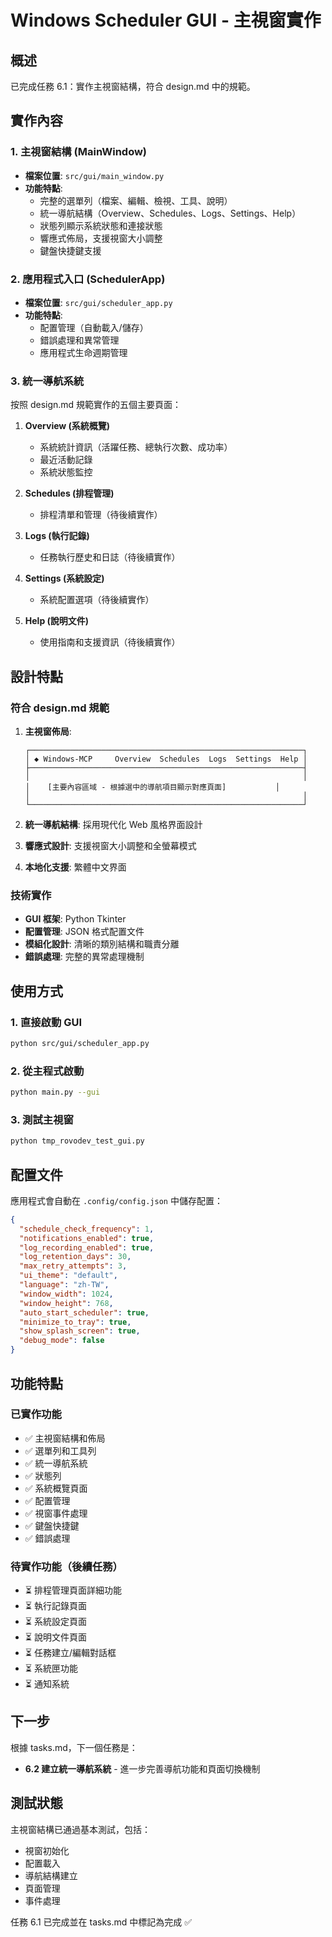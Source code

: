 # Windows Scheduler GUI - 主視窗實作

## 概述

已完成任務 6.1：實作主視窗結構，符合 design.md 中的規範。

## 實作內容

### 1. 主視窗結構 (MainWindow)

- **檔案位置**: `src/gui/main_window.py`
- **功能特點**:
  - 完整的選單列（檔案、編輯、檢視、工具、說明）
  - 統一導航結構（Overview、Schedules、Logs、Settings、Help）
  - 狀態列顯示系統狀態和連接狀態
  - 響應式佈局，支援視窗大小調整
  - 鍵盤快捷鍵支援

### 2. 應用程式入口 (SchedulerApp)

- **檔案位置**: `src/gui/scheduler_app.py`
- **功能特點**:
  - 配置管理（自動載入/儲存）
  - 錯誤處理和異常管理
  - 應用程式生命週期管理

### 3. 統一導航系統

按照 design.md 規範實作的五個主要頁面：

1. **Overview (系統概覽)**
   - 系統統計資訊（活躍任務、總執行次數、成功率）
   - 最近活動記錄
   - 系統狀態監控

2. **Schedules (排程管理)**
   - 排程清單和管理（待後續實作）

3. **Logs (執行記錄)**
   - 任務執行歷史和日誌（待後續實作）

4. **Settings (系統設定)**
   - 系統配置選項（待後續實作）

5. **Help (說明文件)**
   - 使用指南和支援資訊（待後續實作）

## 設計特點

### 符合 design.md 規範

1. **主視窗佈局**:
   ```
   ┌─────────────────────────────────────────────────────────────┐
   │ ◆ Windows-MCP     Overview  Schedules  Logs  Settings  Help │
   ├─────────────────────────────────────────────────────────────┤
   │                                                             │
   │    [主要內容區域 - 根據選中的導航項目顯示對應頁面]           │
   │                                                             │
   └─────────────────────────────────────────────────────────────┘
   ```

2. **統一導航結構**: 採用現代化 Web 風格界面設計
3. **響應式設計**: 支援視窗大小調整和全螢幕模式
4. **本地化支援**: 繁體中文界面

### 技術實作

- **GUI 框架**: Python Tkinter
- **配置管理**: JSON 格式配置文件
- **模組化設計**: 清晰的類別結構和職責分離
- **錯誤處理**: 完整的異常處理機制

## 使用方式

### 1. 直接啟動 GUI

```bash
python src/gui/scheduler_app.py
```

### 2. 從主程式啟動

```bash
python main.py --gui
```

### 3. 測試主視窗

```bash
python tmp_rovodev_test_gui.py
```

## 配置文件

應用程式會自動在 `.config/config.json` 中儲存配置：

```json
{
  "schedule_check_frequency": 1,
  "notifications_enabled": true,
  "log_recording_enabled": true,
  "log_retention_days": 30,
  "max_retry_attempts": 3,
  "ui_theme": "default",
  "language": "zh-TW",
  "window_width": 1024,
  "window_height": 768,
  "auto_start_scheduler": true,
  "minimize_to_tray": true,
  "show_splash_screen": true,
  "debug_mode": false
}
```

## 功能特點

### 已實作功能

- ✅ 主視窗結構和佈局
- ✅ 選單列和工具列
- ✅ 統一導航系統
- ✅ 狀態列
- ✅ 系統概覽頁面
- ✅ 配置管理
- ✅ 視窗事件處理
- ✅ 鍵盤快捷鍵
- ✅ 錯誤處理

### 待實作功能（後續任務）

- ⏳ 排程管理頁面詳細功能
- ⏳ 執行記錄頁面
- ⏳ 系統設定頁面
- ⏳ 說明文件頁面
- ⏳ 任務建立/編輯對話框
- ⏳ 系統匣功能
- ⏳ 通知系統

## 下一步

根據 tasks.md，下一個任務是：
- **6.2 建立統一導航系統** - 進一步完善導航功能和頁面切換機制

## 測試狀態

主視窗結構已通過基本測試，包括：
- 視窗初始化
- 配置載入
- 導航結構建立
- 頁面管理
- 事件處理

任務 6.1 已完成並在 tasks.md 中標記為完成 ✅